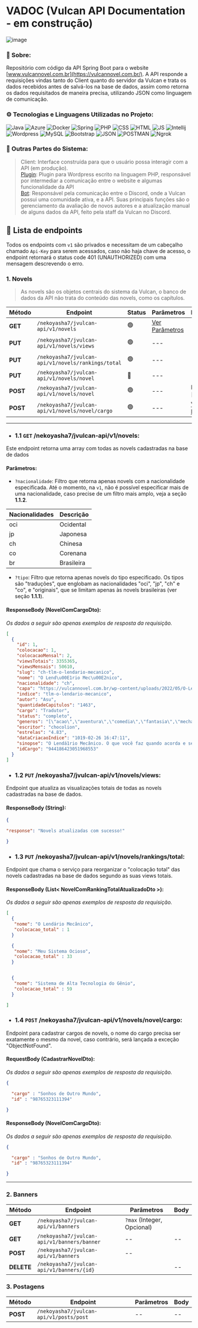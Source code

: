# VADOC (Vulcan API Documentation - em construção)

![image](https://github.com/NeveScript/Vulcan-API/assets/123518676/41cbe60b-883b-423d-b89f-f54b792882be)

### 🔎 Sobre:
Repositório com código da API Spring Boot para o website [www.vulcannovel.com.br](https://vulcannovel.com.br/).
A API responde a requisições vindas tanto do Client quanto do servidor da Vulcan e trata os dados recebidos antes de salvá-los na base de dados, assim como retorna os dados requisitados de maneira precisa, utilizando JSON como linguagem de comunicação.

### ⚙ Tecnologias e Linguagens Utilizadas no Projeto:
![Java](https://img.shields.io/badge/Java-orange?style=for-the-badge&logo=java-8&logoColor=white) 
![Azure](https://img.shields.io/badge/Azure-blue?style=for-the-badge&logo=microsoft-azure&logoColor=white) 
![Docker](https://img.shields.io/badge/docker-white?style=for-the-badge&logo=docker&logoColor=red) 
![Spring](https://img.shields.io/badge/Spring%20Boot-green?style=for-the-badge&logo=spring-boot&logoColor=white) 
![PHP](https://img.shields.io/badge/PHP-blue?style=for-the-badge&logo=php&logoColor=white) 
![CSS](https://img.shields.io/badge/CSS-purple?style=for-the-badge&logo=css-3&logoColor=white) 
![HTML](https://img.shields.io/badge/HTML-orange?style=for-the-badge&logo=HTML&logoColor=white)
![JS](https://img.shields.io/badge/JavaScript-yellow?style=for-the-badge&logo=javascript&logoColor=white)
![Intellij](https://img.shields.io/badge/Intellij%20IDEA-gray?style=for-the-badge&logo=intellij-idea&logoColor=white) 
![Wordpress](https://img.shields.io/badge/Wordpress-black?style=for-the-badge&logo=wordpress&logoColor=white) 
![MySQL](https://img.shields.io/badge/MySQL-red?style=for-the-badge&logo=mysql&logoColor=white) 
![Bootstrap](https://img.shields.io/badge/Bootstrap-cyan?style=for-the-badge&logo=bootstrap&logoColor=black) 
![JSON](https://img.shields.io/badge/JSON-yellow?style=for-the-badge&logo=json&logoColor=black) 
![POSTMAN](https://img.shields.io/badge/postman-white?style=for-the-badge&logo=postman&logoColor=red) 
![Ngrok](https://img.shields.io/badge/ngrok-black?style=for-the-badge&logo=ngrok&logoColor=red) 

### 📁 Outras Partes do Sistema:
> Client: Interface construída para que o usuário possa interagir com a API (em produção). <br>
> [Plugin](https://github.com/NeveScript/Vulcan-API/tree/master/src/main/php): Plugin para Wordpress escrito na linguagem PHP, responsável por intermediar a comunicação entre o website e algumas funcionalidade da API <br>
> [Bot](https://github.com/NeveScript/Lia): Responsável pela comunicação entre o Discord, onde a Vulcan possui uma comunidade ativa, e a API. Suas principais funções são o gerenciamento da avaliação de novos autores e a atualização manual de alguns dados da API, feito pela staff da Vulcan no Discord.

## 📑 Lista de endpoints
Todos os endpoints com ``v1`` são privados e necessitam de um cabeçalho chamado ``Api-Key`` para serem acessados, caso não haja chave de acesso, o endpoint retornará o status code 401 (UNAUTHORIZED) com uma mensagem descrevendo o erro.

### 1. Novels
> As novels são os objetos centrais do sistema da Vulcan, o banco de dados da API não trata do conteúdo das novels, como os capítulos. 

| Método   | Endpoint                                          | Status | Parâmetros                             | RequestBody                                  | ResponseBody            |
|----------|---------------------------------------------------|--------|----------------------------------------|-----------------------------------------------| ------------------------|
| **GET**  |``/nekoyasha7/jvulcan-api/v1/novels``               |  🟢   |[Ver Parâmetros](README.MD#1-1-params)  | --                                            | --                       |
| **PUT**  |``/nekoyasha7/jvulcan-api/v1/novels/views``         |  🟢   |---                                    |---                                            |[Ver ResponseBody](README.MD#1-2-responsebody) |
| **PUT**  |``/nekoyasha7/jvulcan-api/v1/novels/rankings/total``|  🟢   |---                                    |---                                            |[Ver ResponseBody](README.MD#1-3-responsebody) |
| **PUT**  |``/nekoyasha7/jvulcan-api/v1/novels/novel``         |  🔴   |---                                     | --                                            |--                        |   
| **POST** |``/nekoyasha7/jvulcan-api/v1/novels/novel``         |  🟢   |---                                     | NovelDTO [Object]                             |--                        |
| **POST**  |``/nekoyasha7/jvulcan-api/v1/novels/novel/cargo``  |  🟢   |---                                     | [Ver RequestBody](README.md#1-4-requestbody)  | [Ver ResponseBody](README.MD#1-4-responsebody) |
 
<hr>

- ### 1.1 ``GET`` **/nekoyasha7/jvulcan-api/v1/novels**:
Este endpoint retorna uma array com todas as novels cadastradas na base de dados<br>

<a name="1-1-params"><h4>Parâmetros:</h4></a>
- ``?nacionalidade``: Filtro que retorna apenas novels com a nacionalidade especificada. Até o momento, na ``v1``, não é possível especificar mais de uma nacionalidade, caso precise de um filtro mais amplo, veja a seção **1.1.2**.   

| Nacionalidades | Descrição  |
|----------------|------------|
| oci            | Ocidental  |
| jp             | Japonesa   |
| ch             | Chinesa    |
| co             | Corenana   | 
| br             | Brasileira |

- ``?tipo``: Filtro que retorna apenas novels do tipo especificado. Os tipos são "traduções", que englobam as nacionalidades "oci", "jp", "ch" e "co", e "originais", que se limitam apenas às novels brasileiras (ver seção **1.1.1**).



<a name="1-1-responsebody"><h4> ResponseBody (NovelComCargoDto): </h4></a>
*Os dados a seguir são apenas exemplos de resposta da requisição.*

```json
[
  {
    "id": 1,
    "colocacao": 1,
    "colocacaoMensal": 2,
    "viewsTotais": 3355365,
    "viewsMensais": 50610,
    "slug": "ch-tlm-o-lendario-mecanico",
    "nome": "O Lend\u00E1rio Mec\u00E2nico",
    "nacionalidade": "ch",
    "capa": "https://vulcannovel.com.br/wp-content/uploads/2022/05/O-Lendario-Mecanico-Capa-Vulcan-225x300.jpg",
    "indice": "tlm-o-lendario-mecanico",
    "autor": "Asu",
    "quantidadeCapitulos": "1463",
    "cargo": "Tradutor",
    "status": "completo",
    "generos": "[\"acao\",\"aventura\",\"comedia\",\"fantasia\",\"mecha\",\"sci-fi\",\"sobrenatural\"]",
    "escritor": "chocolion",
    "estrelas": "4.83",
    "dataCriacaoIndice": "1019-02-26 16:47:11",
    "sinopse": "O Lendá1rio Mecânico. O que você faz quando acorda e se encontra dentro do próprio jogo que voc...",
    "idCargo": "944186423051968553"
  }
]
```

- ### 1.2 ``PUT`` **/nekoyasha7/jvulcan-api/v1/novels/views**:
Endpoint que atualiza as visualizações totais de todas as novels cadastradas na base de dados.


<a name="1-2-responsebody"><h4> ResponseBody (String): </h4></a>

```json
{

"response": "Novels atualizadas com sucesso!"

}
```

- ### 1.3 ``PUT`` **/nekoyasha7/jvulcan-api/v1/novels/rankings/total**:
Endpoint que chama o serviço para reorganizar o "colocação total" das novels cadastradas na base de dados segundo as suas views totais.


<a name="1-3-responsebody"><h4> ResponseBody (List< NovelComRankingTotalAtualizadoDto >): </h4></a>
*Os dados a seguir são apenas exemplos de resposta da requisição.*

```json
[
  {
   "nome": "O Lendário Mecânico",
   "colocacao_total" : 1
  }

  {
   "nome": "Meu Sistema Ocioso",
   "colocacao_total" : 33
  }


  {
   "nome": "Sistema de Alta Tecnologia do Gênio",
   "colocacao_total" : 59
  }

]

```

- ### 1.4 ``POST`` **/nekoyasha7/jvulcan-api/v1/novels/novel/cargo**:
Endpoint para cadastrar cargos de novels, o nome do cargo precisa ser exatamente o mesmo da novel, caso contrário, será lançada a exceção "ObjectNotFound".

<a name="1-4-requestbody"><h4> RequestBody (CadastrarNovelDto): </h4></a>
*Os dados a seguir são apenas exemplos de resposta da requisição.*

```json
{

  "cargo" : "Sonhos de Outro Mundo",
  "id" : "98765323111394"

}
```

<a name="1-4-responsebody"><h4> ResponseBody (NovelComCargoDto): </h4></a>
*Os dados a seguir são apenas exemplos de resposta da requisição.*

```json
{

  "cargo" : "Sonhos de Outro Mundo",
  "id" : "98765323111394"

}
```

<hr>

### 2. Banners
| Método     | Endpoint                                     | Parâmetros                                          | Body                                        |
|------------|----------------------------------------------|-----------------------------------------------------|---------------------------------------------|
| **GET**    |``/nekoyasha7/jvulcan-api/v1/banners``        | ``?max`` (Integer, Opcional)|                       | --                                          |         
| **GET**    |``/nekoyasha7/jvulcan-api/v1/banners/banner`` | --                                                  |--                                           |
| **POST**   |``/nekoyasha7/jvulcan-api/v1/banners``        |--                                                   |                                             |
| **DELETE** |``/nekoyasha7/jvulcan-api/v1/banners/{id}``   |                                                     |--                                           |

### 3. Postagens
| Método     | Endpoint                                     | Parâmetros                                          | Body                                        |
|------------|----------------------------------------------|-----------------------------------------------------|---------------------------------------------|
| **POST**   |``/nekoyasha7/jvulcan-api/v1/posts/post``     |--                                                   | --                                          |   

